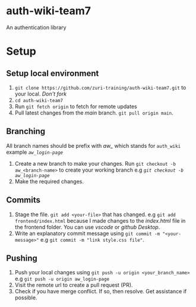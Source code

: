 # auth-wiki-team7
An authentication library

# Setup
## Setup local environment
1. `git clone https://github.com/zuri-training/auth-wiki-team7.git` to your local. *Don't fork* 
2. `cd auth-wiki-team7`
3. Run `git fetch origin` to fetch for remote updates
4. Pull latest changes from the *main* branch. `git pull origin main`.
## Branching
All branch names should be prefix with *aw_* which stands for `auth_wiki` example *`aw_login-page`*
1. Create a new branch to make your changes. Run `git checkout -b aw_<branch-name>` to create your working branch e.g *`git checkout -b aw_login-page`*
2. Make the required changes.
## Commits
1. Stage the file. `git add <your-file>` that has changed. e.g `git add frontend/index.html` because I made changes to the *index.html* file in the frontend folder. You can use *vscode* or *github Desktop*.
2. Write an explanatory commit message using `git commit -m "<your-message>"` e.g `git commit -m "link style.css file"`.
## Pushing
1. Push your local changes using `git push -u origin <your_branch_name>` e.g `git push -u origin aw_login-page`
2. Visit the remote url to create a pull request (PR).
3. Check if you have merge conflict. If so, then resolve. Get assistance if possible.
